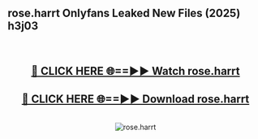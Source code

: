 <h2>rose.harrt Onlyfans Leaked New Files (2025) h3j03</h2>
<br>
<div align="center">
<h2><a href="https://mediafiles.top/rose.harrt&ref=git" rel="nofollow">🔴 CLICK HERE 🌐==►► Watch rose.harrt</a></h2>
<h2><a href="https://mediafiles.top/rose.harrt&ref=git" rel="nofollow">🔴 CLICK HERE 🌐==►► Download rose.harrt</a></h2>
<br>
<a href="https://mediafiles.top/rose.harrt&ref=git" rel="nofollow" data-target="animated-image.originalLink"><img src="https://i.ibb.co.com/xMMVF88/686577567.gif" alt="rose.harrt" style="max-width: 100%; display: inline-block;" data-target="animated-image.originalImage"></a>
</div>
<br>
<br>
